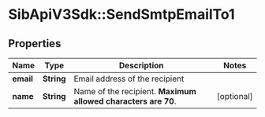 # SibApiV3Sdk::SendSmtpEmailTo1

## Properties
Name | Type | Description | Notes
------------ | ------------- | ------------- | -------------
**email** | **String** | Email address of the recipient | 
**name** | **String** | Name of the recipient. **Maximum allowed characters are 70**. | [optional] 


